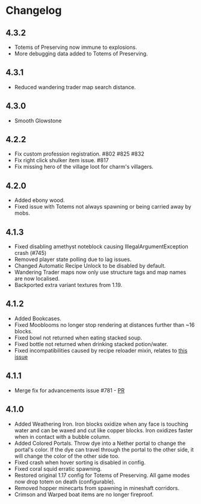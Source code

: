# Changelog

## 4.3.2

* Totems of Preserving now immune to explosions.
* More debugging data added to Totems of Preserving.

## 4.3.1

* Reduced wandering trader map search distance.

## 4.3.0

* Smooth Glowstone

## 4.2.2

* Fix custom profession registration. #802 #825 #832
* Fix right click shulker item issue. #817
* Fix missing hero of the village loot for charm's villagers.

## 4.2.0

* Added ebony wood.
* Fixed issue with Totems not always spawning or being carried away by mobs.

## 4.1.3

* Fixed disabling amethyst noteblock causing IllegalArgumentException crash (#745)
* Removed player state polling due to lag issues.
* Changed Automatic Recipe Unlock to be disabled by default.
* Wandering Trader maps now only use structure tags and map names are now localised.
* Backported extra variant textures from 1.19.

## 4.1.2

* Added Bookcases.
* Fixed Mooblooms no longer stop rendering at distances further than ~16 blocks.
* Fixed bowl not returned when eating stacked soup.
* Fixed bottle not returned when drinking stacked potion/water.
* Fixed incompatibilities caused by recipe reloader mixin, relates to [this issue](https://github.com/TelepathicGrunt/RepurposedStructures-Fabric/issues/205)

## 4.1.1

* Merge fix for advancements issue #781 - [PR](https://github.com/svenhjol/Charm/pull/738)

## 4.1.0

* Added Weathering Iron. Iron blocks oxidize when any face is touching water and can be waxed and cut like copper blocks. Iron oxidizes faster when in contact with a bubble column.
* Added Colored Portals. Throw dye into a Nether portal to change the portal's color. If the dye can travel through the portal to the other side, it will change the color of the other side too.
* Fixed crash when hover sorting is disabled in config.
* Fixed coral squid erratic spawning.
* Restored original 1.17 config for Totems of Preserving. All game modes now drop totem on death (configurable).
* Removed hopper minecarts from spawning in mineshaft corridors.
* Crimson and Warped boat items are no longer fireproof.